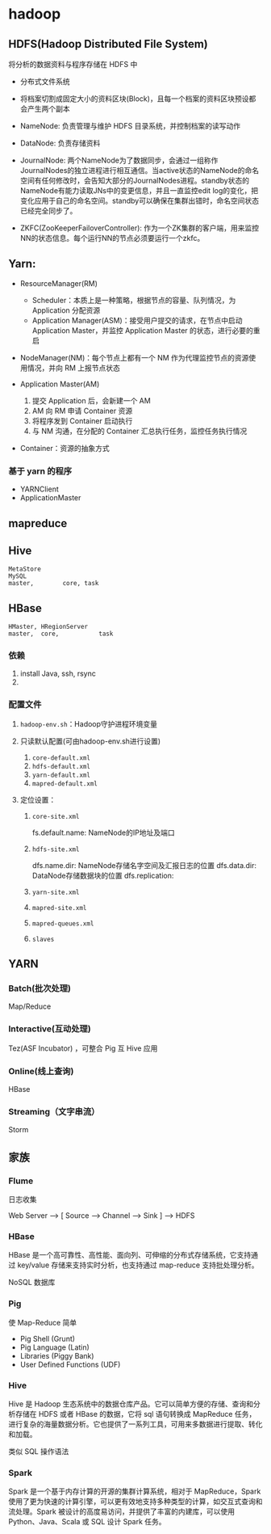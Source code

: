 # hadoop

## HDFS(Hadoop Distributed File System)

将分析的数据资料与程序存储在 HDFS 中

- 分布式文件系统
- 将档案切割成固定大小的资料区块(Block)，且每一个档案的资料区块预设都会产生两个副本


- NameNode: 负责管理与维护 HDFS 目录系统，并控制档案的读写动作
- DataNode: 负责存储资料

- JournalNode: 两个NameNode为了数据同步，会通过一组称作JournalNodes的独立进程进行相互通信。当active状态的NameNode的命名空间有任何修改时，会告知大部分的JournalNodes进程。standby状态的NameNode有能力读取JNs中的变更信息，并且一直监控edit log的变化，把变化应用于自己的命名空间。standby可以确保在集群出错时，命名空间状态已经完全同步了。


- ZKFC(ZooKeeperFailoverController): 作为一个ZK集群的客户端，用来监控NN的状态信息。每个运行NN的节点必须要运行一个zkfc。

## Yarn:

- ResourceManager(RM)
  - Scheduler：本质上是一种策略，根据节点的容量、队列情况，为 Application 分配资源
  - Application Manager(ASM)：接受用户提交的请求，在节点中启动 Application Master，并监控 Application Master 的状态，进行必要的重启
- NodeManager(NM)：每个节点上都有一个 NM 作为代理监控节点的资源使用情况，并向 RM 上报节点状态


- Application Master(AM)
  1. 提交 Application 后，会新建一个 AM
  2. AM 向 RM 申请 Container 资源
  3. 将程序发到 Container 启动执行
  4. 与 NM 沟通，在分配的 Container 汇总执行任务，监控任务执行情况
- Container：资源的抽象方式

### 基于 yarn 的程序

* YARNClient
* ApplicationMaster

## mapreduce

## Hive

    MetaStore
    MySQL
    master,        core, task

## HBase

    HMaster, HRegionServer
    master,  core,           task

### 依赖

1. install Java, ssh, rsync
2. 

### 配置文件

1. `hadoop-env.sh`：Hadoop守护进程环境变量
2. 只读默认配置(可由hadoop-env.sh进行设置)
    1. `core-default.xml`
    1. `hdfs-default.xml`
    1. `yarn-default.xml`
    1. `mapred-default.xml`

2. 定位设置：
    1. `core-site.xml`

        fs.default.name: NameNode的IP地址及端口

    2. `hdfs-site.xml`

        dfs.name.dir: NameNode存储名字空间及汇报日志的位置
        dfs.data.dir: DataNode存储数据块的位置
        dfs.replication: 

    3. `yarn-site.xml`

    4. `mapred-site.xml`
    5. `mapred-queues.xml`

    6. `slaves`

## YARN

### Batch(批次处理)

Map/Reduce

### Interactive(互动处理)

Tez(ASF Incubator) ，可整合 Pig 互 Hive 应用

### Online(线上查询)

HBase

### Streaming（文字串流）

Storm

## 家族

### Flume

日志收集

Web Server --> [  Source  --> Channel --> Sink ] --> HDFS

### HBase

HBase 是一个高可靠性、高性能、面向列、可伸缩的分布式存储系统，它支持通过 key/value 存储来支持实时分析，也支持通过 map-reduce 支持批处理分析。

NoSQL 数据库

### Pig

使 Map-Reduce 简单

- Pig Shell (Grunt)
- Pig Language (Latin)
- Libraries (Piggy Bank)
- User Defined Functions (UDF)

### Hive

Hive 是 Hadoop 生态系统中的数据仓库产品。它可以简单方便的存储、查询和分析存储在 HDFS 或者 HBase 的数据，它将 sql 语句转换成 MapReduce 任务，进行复杂的海量数据分析。它也提供了一系列工具，可用来多数据进行提取、转化和加载。

类似 SQL 操作语法

### Spark

Spark 是一个基于内存计算的开源的集群计算系统，相对于 MapReduce，Spark 使用了更为快速的计算引擎，可以更有效地支持多种类型的计算，如交互式查询和流处理。Spark 被设计的高度易访问，并提供了丰富的内建库，可以使用 Python、Java、Scala 或 SQL 设计 Spark 任务。
